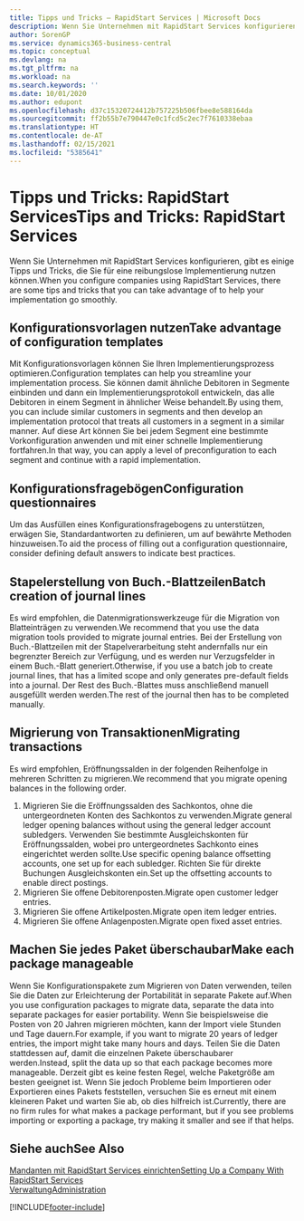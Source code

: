 ```yaml
---
title: Tipps und Tricks – RapidStart Services | Microsoft Docs
description: Wenn Sie Unternehmen mit RapidStart Services konfigurieren, gibt es einige Tipps und Tricks, die Sie für eine reibungslose Implementierung nutzen können.
author: SorenGP
ms.service: dynamics365-business-central
ms.topic: conceptual
ms.devlang: na
ms.tgt_pltfrm: na
ms.workload: na
ms.search.keywords: ''
ms.date: 10/01/2020
ms.author: edupont
ms.openlocfilehash: d37c15320724412b757225b506fbee8e588164da
ms.sourcegitcommit: ff2b55b7e790447e0c1fcd5c2ec7f7610338ebaa
ms.translationtype: HT
ms.contentlocale: de-AT
ms.lasthandoff: 02/15/2021
ms.locfileid: "5385641"
---
```

# <a name="tips-and-tricks-rapidstart-services"></a><span data-ttu-id="a2a41-103">Tipps und Tricks: RapidStart Services</span><span class="sxs-lookup"><span data-stu-id="a2a41-103">Tips and Tricks: RapidStart Services</span></span>

<span data-ttu-id="a2a41-104">Wenn Sie Unternehmen mit RapidStart Services konfigurieren, gibt es einige Tipps und Tricks, die Sie für eine reibungslose Implementierung nutzen können.</span><span class="sxs-lookup"><span data-stu-id="a2a41-104">When you configure companies using RapidStart Services, there are some tips and tricks that you can take advantage of to help your implementation go smoothly.</span></span>  

## <a name="take-advantage-of-configuration-templates"></a><span data-ttu-id="a2a41-105">Konfigurationsvorlagen nutzen</span><span class="sxs-lookup"><span data-stu-id="a2a41-105">Take advantage of configuration templates</span></span>

<span data-ttu-id="a2a41-106">Mit Konfigurationsvorlagen können Sie Ihren Implementierungsprozess optimieren.</span><span class="sxs-lookup"><span data-stu-id="a2a41-106">Configuration templates can help you streamline your implementation process.</span></span> <span data-ttu-id="a2a41-107">Sie können damit ähnliche Debitoren in Segmente einbinden und dann ein Implementierungsprotokoll entwickeln, das alle Debitoren in einem Segment in ähnlicher Weise behandelt.</span><span class="sxs-lookup"><span data-stu-id="a2a41-107">By using them, you can include similar customers in segments and then develop an implementation protocol that treats all customers in a segment in a similar manner.</span></span> <span data-ttu-id="a2a41-108">Auf diese Art können Sie bei jedem Segment eine bestimmte Vorkonfiguration anwenden und mit einer schnelle Implementierung fortfahren.</span><span class="sxs-lookup"><span data-stu-id="a2a41-108">In that way, you can apply a level of preconfiguration to each segment and continue with a rapid implementation.</span></span>  

## <a name="configuration-questionnaires"></a><span data-ttu-id="a2a41-109">Konfigurationsfragebögen</span><span class="sxs-lookup"><span data-stu-id="a2a41-109">Configuration questionnaires</span></span>

<span data-ttu-id="a2a41-110">Um das Ausfüllen eines Konfigurationsfragebogens zu unterstützen, erwägen Sie, Standardantworten zu definieren, um auf bewährte Methoden hinzuweisen.</span><span class="sxs-lookup"><span data-stu-id="a2a41-110">To aid the process of filling out a configuration questionnaire, consider defining default answers to indicate best practices.</span></span>  

## <a name="batch-creation-of-journal-lines"></a><span data-ttu-id="a2a41-111">Stapelerstellung von Buch.-Blattzeilen</span><span class="sxs-lookup"><span data-stu-id="a2a41-111">Batch creation of journal lines</span></span>

<span data-ttu-id="a2a41-112">Es wird empfohlen, die Datenmigrationswerkzeuge für die Migration von Blatteinträgen zu verwenden.</span><span class="sxs-lookup"><span data-stu-id="a2a41-112">We recommend that you use the data migration tools provided to migrate journal entries.</span></span> <span data-ttu-id="a2a41-113">Bei der Erstellung von Buch.-Blattzeilen mit der Stapelverarbeitung steht andernfalls nur ein begrenzter Bereich zur Verfügung, und es werden nur Verzugsfelder in einem Buch.-Blatt generiert.</span><span class="sxs-lookup"><span data-stu-id="a2a41-113">Otherwise, if you use a batch job to create journal lines, that has a limited scope and only generates pre-default fields into a journal.</span></span> <span data-ttu-id="a2a41-114">Der Rest des Buch.-Blattes muss anschließend manuell ausgefüllt werden werden.</span><span class="sxs-lookup"><span data-stu-id="a2a41-114">The rest of the journal then has to be completed manually.</span></span>  

## <a name="migrating-transactions"></a><span data-ttu-id="a2a41-115">Migrierung von Transaktionen</span><span class="sxs-lookup"><span data-stu-id="a2a41-115">Migrating transactions</span></span>

<span data-ttu-id="a2a41-116">Es wird empfohlen, Eröffnungssalden in der folgenden Reihenfolge in mehreren Schritten zu migrieren.</span><span class="sxs-lookup"><span data-stu-id="a2a41-116">We recommend that you migrate opening balances in the following order.</span></span> <!--Be aware that you cannot insert ledger entries directly. Instead you must use journals to post the journal lines-->

1. <span data-ttu-id="a2a41-117">Migrieren Sie die Eröffnungssalden des Sachkontos, ohne die untergeordneten Konten des Sachkontos zu verwenden.</span><span class="sxs-lookup"><span data-stu-id="a2a41-117">Migrate general ledger opening balances without using the general ledger account subledgers.</span></span> <span data-ttu-id="a2a41-118">Verwenden Sie bestimmte Ausgleichskonten für Eröffnungssalden, wobei pro untergeordnetes Sachkonto eines eingerichtet werden sollte.</span><span class="sxs-lookup"><span data-stu-id="a2a41-118">Use specific opening balance offsetting accounts, one set up for each subledger.</span></span> <span data-ttu-id="a2a41-119">Richten Sie für direkte Buchungen Ausgleichskonten ein.</span><span class="sxs-lookup"><span data-stu-id="a2a41-119">Set up the offsetting accounts to enable direct postings.</span></span>  
2. <span data-ttu-id="a2a41-120">Migrieren Sie offene Debitorenposten.</span><span class="sxs-lookup"><span data-stu-id="a2a41-120">Migrate open customer ledger entries.</span></span>  <!--work on these-->
3. <span data-ttu-id="a2a41-121">Migrieren Sie offene Artikelposten.</span><span class="sxs-lookup"><span data-stu-id="a2a41-121">Migrate open item ledger entries.</span></span>  
4. <span data-ttu-id="a2a41-122">Migrieren Sie offene Anlagenposten.</span><span class="sxs-lookup"><span data-stu-id="a2a41-122">Migrate open fixed asset entries.</span></span>  

## <a name="make-each-package-manageable"></a><span data-ttu-id="a2a41-123">Machen Sie jedes Paket überschaubar</span><span class="sxs-lookup"><span data-stu-id="a2a41-123">Make each package manageable</span></span>

<span data-ttu-id="a2a41-124">Wenn Sie Konfigurationspakete zum Migrieren von Daten verwenden, teilen Sie die Daten zur Erleichterung der Portabilität in separate Pakete auf.</span><span class="sxs-lookup"><span data-stu-id="a2a41-124">When you use configuration packages to migrate data, separate the data into separate packages for easier portability.</span></span> <span data-ttu-id="a2a41-125">Wenn Sie beispielsweise die Posten von 20 Jahren migrieren möchten, kann der Import viele Stunden und Tage dauern.</span><span class="sxs-lookup"><span data-stu-id="a2a41-125">For example, if you want to migrate 20 years of ledger entries, the import might take many hours and days.</span></span> <span data-ttu-id="a2a41-126">Teilen Sie die Daten stattdessen auf, damit die einzelnen Pakete überschaubarer werden.</span><span class="sxs-lookup"><span data-stu-id="a2a41-126">Instead, split the data up so that each package becomes more manageable.</span></span> <span data-ttu-id="a2a41-127">Derzeit gibt es keine festen Regel, welche Paketgröße am besten geeignet ist. Wenn Sie jedoch Probleme beim Importieren oder Exportieren eines Pakets feststellen, versuchen Sie es erneut mit einem kleineren Paket und warten Sie ab, ob dies hilfreich ist.</span><span class="sxs-lookup"><span data-stu-id="a2a41-127">Currently, there are no firm rules for what makes a package performant, but if you see problems importing or exporting a package, try making it smaller and see if that helps.</span></span>  

## <a name="see-also"></a><span data-ttu-id="a2a41-128">Siehe auch</span><span class="sxs-lookup"><span data-stu-id="a2a41-128">See Also</span></span>

[<span data-ttu-id="a2a41-129">Mandanten mit RapidStart Services einrichten</span><span class="sxs-lookup"><span data-stu-id="a2a41-129">Setting Up a Company With RapidStart Services</span></span>](admin-set-up-a-company-with-rapidstart.md)  
[<span data-ttu-id="a2a41-130">Verwaltung</span><span class="sxs-lookup"><span data-stu-id="a2a41-130">Administration</span></span>](admin-setup-and-administration.md)  


[!INCLUDE[footer-include](includes/footer-banner.md)]